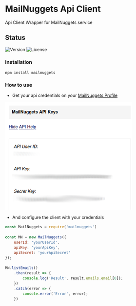 # MailNuggets Api Client
Api Client Wrapper for MailNuggets service 

## Status
![Version](https://img.shields.io/npm/v/mailnuggets.svg?style=flat&logo=npm)
![License](https://img.shields.io/npm/l/mailnuggets)

### Installation
```shell
npm install mailnuggets
```

### How to use
- Get your api credentials on your [MailNuggets Profile](https://www.mailnuggets.com/usersettings)

![img.png](doc/img.png)

- And configure the client with your credentials

```js
const MailNuggets = require('mailnuggets')

const MN = new MailNuggets({
    userId: 'yourUserId',
    apiKey: 'yourApiKey',
    apiSecret: 'yourApiSecret'
});

MN.listEmails()
    .then(result => {
        console.log('Result', result.emails.email[0]);
    })
    .catch(error => {
        console.error('Error', error);
    })
```